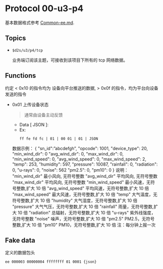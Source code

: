 # Protocol 00-u3-p4

基本数据格式参考 [Common-ee.md](./Common-ee.md).

## Topics

- `$d2s/u3/p4/tcp`

  业务端订阅该主题，可接收到该项目下所有的 tcp 网络数据。


## Functions

约定 < 0x10 的指令均为 设备向平台推送的数据, > 0x0f 的指令，均为平台向设备发送的指令

- 0x01 上传设备状态
  > 通常由设备主动反馈
  - Data [ JSON ]:
  - Ex:
    ```
    ff fe fd fc | 01 | 00 01 | 01 | JSON
    ```

  数据示例：
    {
      "sn_id":”abcdefgh”,
      "opcode": 1001,
      "device_type": 20,
      "min_wind_dir": 0
      "avg_wind_dir": 0,
      "max_wind_dir": 0,
      "min_wind_speed": 0,
      "avg_wind_speed": 0,
      "max_wind_speed": 2,
      "temp": 253,
      "humidity": 597,
      "pressure": 10087,
      "rainfall": 0,
      "radiation": 0,
      "u-rays": 0,
      "noise": 562
      "pm2.5": 0,
      "pm10": 0
    }
    说明：
    "min_wind_dir" 最小风向, 无符号整数
    "avg_wind_dir" 平均风向, 无符号整数
    "max_wind_dir" 平均风向, 无符号整数
    "min_wind_speed" 最小风速，无符号整数,扩大 10 倍
    "avg_wind_speed" 平均风速，无符号整数,扩大 10 倍
    "max_wind_speed" 最大风速，无符号整数,扩大 10 倍
    "temp" 大气温度，无符号整数,扩大 10 倍
    "humidity" 大气湿度，无符号整数,扩大 10 倍
    "pressure" 大气气压，无符号整数,扩大 10 倍
    "rainfall" 雨量，无符号整数,扩大 10 倍
    "radiation" 总辐射，无符号整数,扩大 10 倍
    "u-rays" 紫外线强度，无符号整数
    "noise" 噪声，无符号整数,扩大 10 倍
    "pm2.5" PM2.5，无符号整数,扩大 10 倍
    "pm10" PM10，无符号整数,扩大 10 倍
    注：每分钟上报一次

## Fake data

定义的数据包头
```
ee 000003 00000004 ffffffff 01 0001 {json}
```